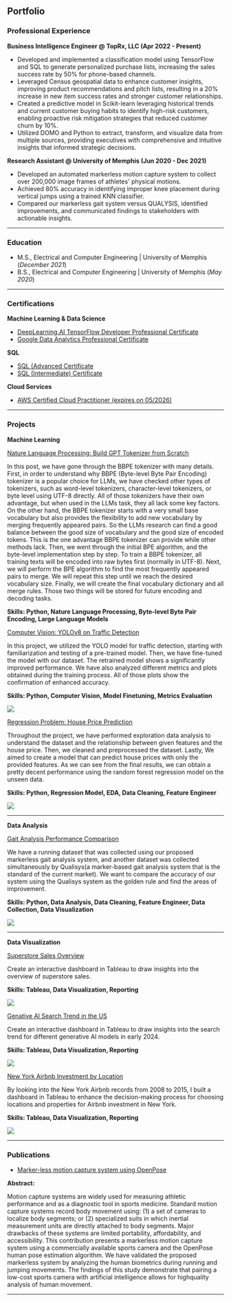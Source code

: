 ## Portfolio

### Professional Experience

**Business Intelligence Engineer @ TopRx, LLC (Apr 2022 - Present)**
-	Developed and implemented a classification model using TensorFlow and SQL to generate personalized purchase lists, increasing the sales success rate by 50% for phone-based channels.
-	Leveraged Census geospatial data to enhance customer insights, improving product recommendations and pitch lists, resulting in a 20% increase in new item success rates and stronger customer relationships.
-	Created a predictive model in Scikit-learn leveraging historical trends and current customer buying habits to identify high-risk customers, enabling proactive risk mitigation strategies that reduced customer churn by 10%.
-	Utilized DOMO and Python to extract, transform, and visualize data from multiple sources, providing executives with comprehensive and intuitive insights that informed strategic decisions.


**Research Assistant @ University of Memphis (Jun 2020 - Dec 2021)**
-	Developed an automated markerless motion capture system to collect over 200,000 image frames of athletes' physical motions.
-	Achieved 80% accuracy in identifying improper knee placement during vertical jumps using a trained KNN classifier.
-	Compared our markerless gait system versus QUALYSIS, identified improvements, and communicated findings to stakeholders with actionable insights.

---
### Education
					       		
- M.S., Electrical and Computer Engineering	| University of Memphis (_December 2021_)	 			        		
- B.S., Electrical and Computer Engineering	| University of Memphis (_May 2020_)

---
### Certifications

**Machine Learning & Data Science**
- [DeepLearning.AI TensorFlow Developer Professional Certificate](https://www.coursera.org/account/accomplishments/professional-cert/Z5UVZJAB7MP2?utm_source=link&utm_medium=certificate&utm_content=cert_image&utm_campaign=sharing_cta&utm_product=prof)
- [Google Data Analytics Professional Certificate](https://www.coursera.org/account/accomplishments/verify/G5V2UUC7X43M?utm_source=link&utm_medium=certificate&utm_content=cert_image&utm_campaign=sharing_cta&utm_product=course)

**SQL**
- [SQL (Advanced Certificate](https://www.hackerrank.com/certificates/a10305eaa375)
- [SQL (Intermediate) Certificate](https://www.hackerrank.com/certificates/b16aa56d0f1c)

**Cloud Services**
- [AWS Certified Cloud Practitioner (expires on 05/2026)](https://www.credly.com/badges/5de091c9-1567-4bb2-86e2-c09f007b9c8c/linked_in_profile)


---
### Projects

**Machine Learning**

[Nature Language Processing: Build GPT Tokenizer from Scratch](https://www.kaggle.com/code/binfeng2021/what-is-bbpe-tokenizer-behind-llms)

In this post, we have gone through the BBPE tokenizer with many details. First, in order to understand why BBPE (Byte-level Byte Pair Encoding) tokenizer is a popular choice for LLMs, we have checked other types of tokenizers, such as word-level tokenizers, character-level tokenizers, or byte level using UTF-8 directly. All of those tokenizers have their own advantage, but when used in the LLMs task, they all lack some key factors. On the other hand, the BBPE tokenizer starts with a very small base vocabulary but also provides the flexibility to add new vocabulary by merging frequently appeared pairs. So the LLMs research can find a good balance between the good size of vocabulary and the good size of encoded tokens. This is the one advantage BBPE tokenizer can provide while other methods lack. Then, we went through the initial BPE algorithm, and the byte-level implementation step by step. To train a BBPE tokenizer, all training texts will be encoded into raw bytes first (normally in UTF-8). Next, we will perform the BPE algorithm to find the most frequently appeared pairs to merge. We will repeat this step until we reach the desired vocabulary size. Finally, we will create the final vocabulary dictionary and all merge rules. Those two things will be stored for future encoding and decoding tasks.

**Skills: Python, Nature Language Processing, Byte-level Byte Pair Encoding, Large Language Models**

[Computer Vision: YOLOv8 on Traffic Detection](https://www.kaggle.com/code/binfeng2021/computer-vision-yolov8-on-traffic-detection?rvi=1)

In this project, we utilized the YOLO model for traffic detection, starting with familiarization and testing of a pre-trained model. Then, we have fine-tuned the model with our dataset. The retrained model shows a significantly improved performance. We have also analyzed different metrics and plots obtained during the training process. All of those plots show the confirmation of enhanced accuracy.

**Skills: Python, Computer Vision, Model Finetuning, Metrics Evaluation**

<img src="images/thumbnail_images/yolo_with_traffic_detection.png?raw=true"/>

[Regression Problem: House Price Prediction](https://www.kaggle.com/code/binfeng2021/regression-problem-house-price-prediction?rvi=1)

Throughout the project, we have performed exploration data analysis to understand the dataset and the relationship between given features and the house price. Then, we cleaned and preprocessed the dataset. Lastly, We aimed to create a model that can predict house prices with only the provided features. As we can see from the final results, we can obtain a pretty decent performance using the random forest regression model on the unseen data.

**Skills: Python, Regression Model, EDA, Data Cleaning, Feature Engineer**

<img src="images/thumbnail_images/house_price_prediction.png?raw=true"/>

---
**Data Analysis**

[Gait Analysis Performance Comparison](https://www.kaggle.com/code/binfeng2021/running-analysis)

We have a running dataset that was collected using our proposed markerless gait analysis system, and another dataset was collected simultaneously by Qualisys(a marker-based gait analysis system that is the standard of the current market). We want to compare the accuracy of our system using the Qualisys system as the golden rule and find the areas of improvement. 

**Skills: Python, Data Analysis, Data Cleaning, Feature Engineer, Data Collection, Data Visualization**

<img src="images/thumbnail_images/running_analysis.png?raw=true"/>

---
**Data Visualization**

[Superstore Sales Overview](https://public.tableau.com/app/profile/bin.feng6585/viz/SalesBIDashboardSample/Dashboard2#1)

Create an interactive dashboard in Tableau to draw insights into the overview of superstore sales.  

**Skills: Tableau, Data Visualization, Reporting**

<img src="images/thumbnail_images/superstore sales overview.png?raw=true"/>

[Genative AI Search Trend in the US](https://public.tableau.com/app/profile/bin.feng6585/viz/GenerativeAISearchTrend2024/Dashboard1)

Create an interactive dashboard in Tableau to draw insights into the search trend for different generative AI models in early 2024.  

**Skills: Tableau, Data Visualization, Reporting**

<img src="images/thumbnail_images/gen AI search in US.png?raw=true"/>

[New York Airbnb Investment by Location](https://public.tableau.com/app/profile/bin.feng6585/viz/NewYorkAirBnBAnalysis/Dashboard1)

By looking into the New York Airbnb records from 2008 to 2015, I built a dashboard in Tableau to enhance the decision-making process for choosing locations and properties for Airbnb investment in New York. 

**Skills: Tableau, Data Visualization, Reporting**

<img src="images/thumbnail_images/Airbnb_in_new_york.png?raw=true"/>

---

### Publications
- [Marker-less motion capture system using OpenPose](https://www.spiedigitallibrary.org/conference-proceedings-of-spie/12101/121010B/Marker-less-motion-capture-system-using-OpenPose/10.1117/12.2619059.short/)

**Abstract:**

Motion capture systems are widely used for measuring athletic performance and as a diagnostic
tool in sports medicine. Standard motion capture systems record body movement using: (1) a set
of cameras to localize body segments; or (2) specialized suits in which inertial measurement
units are directly attached to body segments. Major drawbacks of these systems are limited
portability, affordability, and accessibility. This contribution presents a markerless motion
capture system using a commercially available sports camera and the OpenPose human pose
estimation algorithm. We have validated the proposed markerless system by analyzing the
human biometrics during running and jumping movements. The findings of this study
demonstrate that pairing a low-cost sports camera with artificial intelligence allows for highquality analysis of human movement. 
  
---
